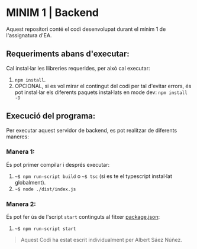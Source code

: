 # MINIM 1 | Backend

Aquest repositori conté el codi desenvolupat durant el mínim 1 de l'assignatura d'EA.

## Requeriments abans d'executar:

Cal instal·lar les llibreries requerides, per això cal executar:

1) `npm install`.
2) OPCIONAL, si es vol mirar el contingut del codi per tal d'evitar errors, és pot instal·lar els diferents paquets instal·lats en mode dev: `npm install -D`

## Execució del programa:

Per executar aquest servidor de backend, es pot realitzar de diferents maneres:

### Manera 1:

És pot primer compilar i després executar:

1) `~$ npm run-script build` o `~$ tsc` (si es te el typescript instal·lat globalment).
2) `~$ node ./dist/index.js`

### Manera 2:

És pot fer ús de l'script `start` continguts al fitxer [package.json](package.json):

1) `~$ npm run-script start`

> Aquest Codi ha estat escrit individualment per Albert Sáez Núñez.